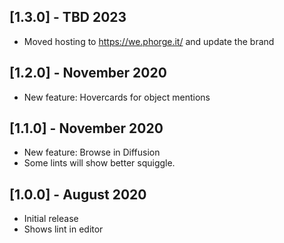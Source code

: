 ## [1.3.0] - TBD 2023

- Moved hosting to https://we.phorge.it/ and update the brand

## [1.2.0] - November 2020

- New feature: Hovercards for object mentions

## [1.1.0] - November 2020

- New feature: Browse in Diffusion
- Some lints will show better squiggle.

## [1.0.0] - August 2020

- Initial release
- Shows lint in editor
